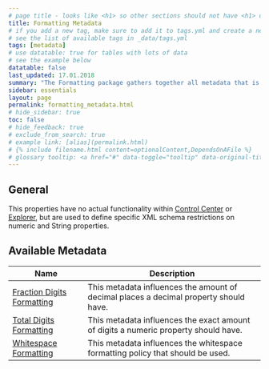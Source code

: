 ```yaml
---
# page title - looks like <h1> so other sections should not have <h1> or single-hash headings
title: Formatting Metadata
# if you add a new tag, make sure to add it to tags.yml and create a new page in pages/tags
# see the list of available tags in _data/tags.yml
tags: [metadata]
# use datatable: true for tables with lots of data
# see the example below
datatable: false
last_updated: 17.01.2018
summary: "The Formatting package gathers together all metadata that is used to format properties when exported to XML."
sidebar: essentials
layout: page
permalink: formatting_metadata.html
# hide_sidebar: true
toc: false
# hide_feedback: true
# exclude_from_search: true
# example link: [alias](permalink.html)
# {% include filename.html content=optionalContent,DependsOnAFile %}
# glossary tooltip: <a href="#" data-toggle="tooltip" data-original-title="{{site.data.glossary.entity_type}}">entity types</a>
---
```


## General
This properties have no actual functionality within <a href="#" data-toggle="tooltip" data-original-title="{{site.data.glossary.control_center}}">Control Center</a> or <a href="#" data-toggle="tooltip" data-original-title="{{site.data.glossary.explorer}}">Explorer</a>, but are used to define specific XML schema restrictions on numeric and String properties.
## Available Metadata

<div class="datatable-begin"></div>

Name    | Description  
------- | -----------
[Fraction Digits Formatting](fraction_digits.html) |  This metadata influences the amount of decimal places a decimal property should have.
[Total Digits Formatting](total_digits.html) | This metadata influences the exact amount of digits a numeric property should have.
[Whitespace Formatting](whitespace.html) | This metadata influences the whitespace formatting policy that should be used.


<div class="datatable-end"></div>
